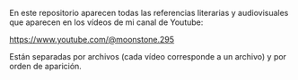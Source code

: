 En este repositorio aparecen todas las referencias literarias y audiovisuales que aparecen en los vídeos de mi canal de Youtube:

https://www.youtube.com/@moonstone.295

Están separadas por archivos (cada vídeo corresponde a un archivo) y por orden de aparición.
